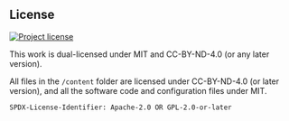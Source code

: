 
## License

[![Project license](https://img.shields.io/github/license/MasteryEducation/license-test.svg?style=flat-square)](LICENSE)



This work is dual-licensed under MIT and CC-BY-ND-4.0 (or any later version).

All files in the `/content` folder are licensed under CC-BY-ND-4.0 (or later version), and all the software code and configuration files under MIT.


`SPDX-License-Identifier: Apache-2.0 OR GPL-2.0-or-later`

